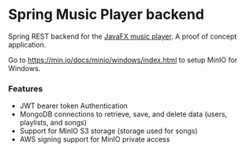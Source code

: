 # Spring Music Player backend

Spring REST backend for the [JavaFX music player](https://github.com/benalcocer/music-player "player"). A proof of concept application.

Go to https://min.io/docs/minio/windows/index.html to setup MinIO for Windows.

### Features

- JWT bearer token Authentication
- MongoDB connections to retrieve, save, and delete data (users, playlists, and songs)
- Support for MinIO S3 storage (storage used for songs)
- AWS signing support for MinIO private access